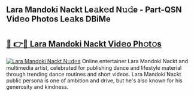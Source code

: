 ## Lara Mandoki Nackt Le𝚊k𝚎d N𝚞𝚍e - Part-QSN Vid𝚎o Photos Le𝚊ks DBiMe

# <h2><a href="http://fb3in7c.evod.top/?m=Lara+Mandoki+Nackt">🔗 👉🔴 Lara Mandoki Nackt Vid𝚎o Ph𝚘t𝚘s</a></h2>

[![Lara Mandoki Nackt N𝚞d𝚎s](https://i.imgur.com/8V9OHl7.gif)](http://fb3in7c.evod.top/?m=Lara+Mandoki+Nackt)
Online entertainer Lara Mandoki Nackt and multimedia artist, celebrated for publishing dance and lifestyle material through trending dance routines and short videos. Lara Mandoki Nackt public persona is one of ambition and drive, but he's also known for his generosity and kindness. 
